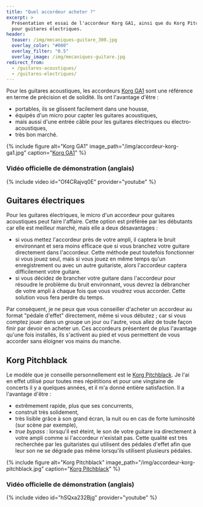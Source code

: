 ```yaml
---
title: "Quel accordeur acheter ?"
excerpt: >
  Présentation et essai de l'accordeur Korg GA1, ainsi que du Korg Pitchblack 
  pour guitares électriques.
header:
  teaser: /img/mecaniques-guitare_300.jpg
  overlay_color: "#000"
  overlay_filter: "0.5"
  overlay_image: /img/mecaniques-guitare.jpg
redirect_from:
  - /guitares-acoustiques/
  - /guitares-electriques/
---
```


<style>
/* override theme's 100% wide images default on this page */
figure img { width: auto; }
figure { flex-direction: column; }
</style>

Pour les guitares acoustiques, les accordeurs [Korg 
GA1](https://www.secretsdemusiciens.com/liens/korg-ga1/) sont une référence en 
terme de précision et de solidité. Ils ont l'avantage d'être :

- portables, ils se glissent facilement dans une housse,
- équipés d'un micro pour capter les guitares acoustiques,
- mais aussi d'une entrée câble pour les guitares électriques ou 
électro-acoustiques,
- très bon marché.

{% include figure alt="Korg GA1" image_path="/img/accordeur-korg-ga1.jpg" 
caption="[Korg GA1](https://www.secretsdemusiciens.com/liens/korg-ga1/)" %}

### Vidéo officielle de démonstration (anglais)

{% include video id="Of4CRajvq0E" provider="youtube" %}

## Guitares électriques

Pour les guitares électriques, le micro d'un accordeur pour guitares 
acoustiques peut faire l'affaire. Cette option est préférée par les débutants 
car elle est meilleur marché, mais elle a deux désavantages :

- si vous mettez l'accordeur près de votre ampli, il captera le bruit 
environnant et sera moins efficace que si vous branchez votre guitare 
directement dans l'accordeur. Cette méthode peut toutefois fonctionner si vous 
jouez seul, mais si vous jouez en même temps qu'un enregistrement ou avec un 
autre guitariste, alors l'accordeur captera difficilement votre guitare.
- si vous décidez de brancher votre guitare dans l'accordeur pour résoudre le 
problème du bruit environnant, vous devrez la débrancher de votre ampli à 
chaque fois que vous voudrez vous accorder. Cette solution vous fera perdre du 
temps.

Par conséquent, je ne peux que vous conseiller d'acheter un accordeur au format 
"pédale d'effet" directement, même si vous débutez ; car si vous comptez jouer 
dans un groupe un jour ou l'autre, vous allez de toute façon finir par devoir 
en acheter un. Ces accordeurs présentent de plus l'avantage qu'une fois 
installés, ils s'activent au pied et vous permettent de vous accorder sans 
éloigner vos mains du manche.

## Korg Pitchblack

Le modèle que je conseille personnellement est le [Korg 
Pitchblack](https://www.secretsdemusiciens.com/liens/pitchblack-mini/). Je l'ai 
en effet utilisé pour toutes mes répétitions et pour une vingtaine de concerts 
il y a quelques années, et il m'a donné entière satisfaction. Il a l'avantage 
d'être :

- extrêmement rapide, plus que ses concurrents,
- construit très solidement,
- très lisible grâce à son grand écran, la nuit ou en cas de forte luminosité 
(sur scène par exemple),
- *true bypass* : lorsqu'il est éteint, le son de votre guitare ira directement 
à votre ampli comme si l'accordeur n'existait pas. Cette qualité est très 
recherchée par les guitaristes qui utilisent des pédales d'effet afin que leur 
son ne se dégrade pas même lorsqu'ils utilisent plusieurs pédales.

{% include figure alt="Korg Pitchblack" 
image_path="/img/accordeur-korg-pitchblack.jpg" caption="[Korg 
Pitchblack](https://www.secretsdemusiciens.com/liens/pitchblack-mini/)" %}

### Vidéo officielle de démonstration (anglais)

{% include video id="hSQxa232Bjg" provider="youtube" %}
